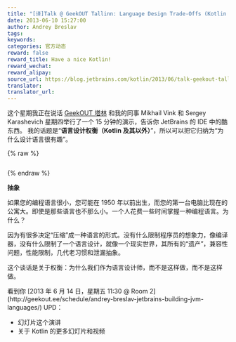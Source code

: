 ```yaml
---
title: "[译]Talk @ GeekOUT Tallinn: Language Design Trade-Offs (Kotlin and Beyond)"
date: 2013-06-10 15:27:00
author: Andrey Breslav
tags:
keywords:
categories: 官方动态
reward: false
reward_title: Have a nice Kotlin!
reward_wechat:
reward_alipay:
source_url: https://blog.jetbrains.com/kotlin/2013/06/talk-geekout-tallinn-language-design-trade-offs-kotlin-and-beyond/
translator:
translator_url:
---
```


这个星期我正在说话 [GeekOUT 塔林](http://geekout.ee/) 和我的同事 Mikhail Vink 和 Sergey Karashevich 星期四举行了一个 15 分钟的演示，告诉你 JetBrains 的 IDE 中的酷东西。
我的话题是“**语言设计权衡（Kotlin 及其以外）**”，所以可以把它归纳为“为什么设计语言很有趣”。

{% raw %}
<p style="text-align: center"><img alt="" class="aligncenter" data-recalc-dims="1" src="https://i0.wp.com/www.b-lay.com/wp-content/uploads/2013/01/finding_balance_news_625x430.jpg?w=350&amp;ssl=1"/> <span id="more-1080"></span></p>
{% endraw %}

**抽象**
<p>如果您的编程语言很小，您可能在 1950 年以前出生，而您的第一台电脑比现在的公寓大。即使是那些语言也不那么小。一个人花费一些时间掌握一种编程语言。为什么？</p>
因为有很多决定“压缩”成一种语言的形式。没有什么限制程序员的想象力，像编译器，没有什么限制了一个语言设计，就像一个现实世界，其所有的“遗产”，兼容性问题，性能限制，几代老习惯和泄漏抽象。</p>
<p>这个谈话是关于权衡：为什么我们作为语言设计师，而不是这样做，而不是这样做。</p>
看到你 [2013 年 6 月 14 日，星期五 11:30 @ Room 2](http://geekout.ee/schedule/andrey-breslav-jetbrains-building-jvm-languages/) UPD：

* 幻灯片这个演讲
* 关于 Kotlin 的更多幻灯片和视频

